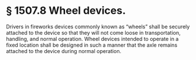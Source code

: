 # § 1507.8   Wheel devices.

Drivers in fireworks devices commonly known as “wheels” shall be securely attached to the device so that they will not come loose in transportation, handling, and normal operation. Wheel devices intended to operate in a fixed location shall be designed in such a manner that the axle remains attached to the device during normal operation.




